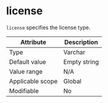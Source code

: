 # license

`license` specifies the license type.

| **Attribute** | **Description** |
|--------|---------|
| Type | Varchar |
| Default value | Empty string |
| Value range | N/A |
| Applicable scope | Global |
| Modifiable | No |
